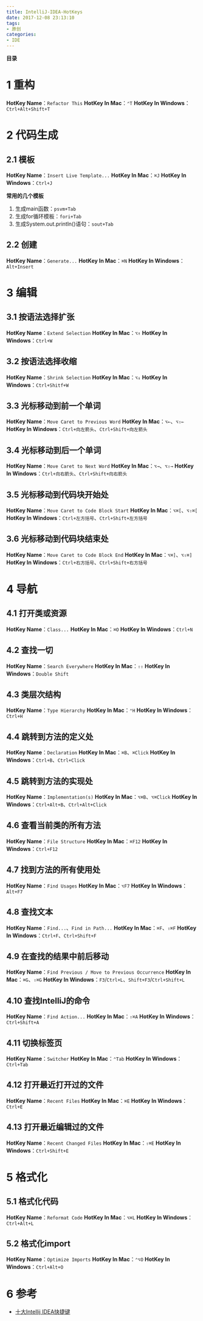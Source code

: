 ```yaml
---
title: IntelliJ-IDEA-HotKeys
date: 2017-12-08 23:13:10
tags: 
- 原创
categories: 
- IDE
---
```


__目录__

<!-- toc -->
<!--more-->

# 1 重构

__HotKey Name__：`Refactor This`
__HotKey In Mac__：`⌃T`
__HotKey In Windows__：`Ctrl+Alt+Shift+T`

# 2 代码生成

## 2.1 模板

__HotKey Name__：`Insert Live Template...`
__HotKey In Mac__：`⌘J`
__HotKey In Windows__：`Ctrl+J`

__常用的几个模板__

1. 生成main函数：`psvm+Tab`
1. 生成for循环模板：`fori+Tab`
1. 生成System.out.println()语句：`sout+Tab`

## 2.2 创建

__HotKey Name__：`Generate...`
__HotKey In Mac__：`⌘N`
__HotKey In Windows__：`Alt+Insert`

# 3 编辑

## 3.1 按语法选择扩张

__HotKey Name__：`Extend Selection`
__HotKey In Mac__：`⌥↑`
__HotKey In Windows__：`Ctrl+W`

## 3.2 按语法选择收缩

__HotKey Name__：`Shrink Selection`
__HotKey In Mac__：`⌥↓`
__HotKey In Windows__：`Ctrl+Shitf+W`

## 3.3 光标移动到前一个单词

__HotKey Name__：`Move Caret to Previous Word`
__HotKey In Mac__：`⌥←`、`⌥⇧←`
__HotKey In Windows__：`Ctrl+向左箭头`、`Ctrl+Shift+向左箭头`

## 3.4 光标移动到后一个单词

__HotKey Name__：`Move Caret to Next Word`
__HotKey In Mac__：`⌥→`、`⌥⇧→`
__HotKey In Windows__：`Ctrl+向右箭头`、`Ctrl+Shift+向右箭头`

## 3.5 光标移动到代码块开始处

__HotKey Name__：`Move Caret to Code Block Start`
__HotKey In Mac__：`⌥⌘[`、`⌥⇧⌘[`
__HotKey In Windows__：`Ctrl+左方括号`、`Ctrl+Shift+左方括号`

## 3.6 光标移动到代码块结束处

__HotKey Name__：`Move Caret to Code Block End`
__HotKey In Mac__：`⌥⌘]`、`⌥⇧⌘]`
__HotKey In Windows__：`Ctrl+右方括号`、`Ctrl+Shift+右方括号`

# 4 导航

## 4.1 打开类或资源

__HotKey Name__：`Class...`
__HotKey In Mac__：`⌘O`
__HotKey In Windows__：`Ctrl+N`

## 4.2 查找一切

__HotKey Name__：`Search Everywhere`
__HotKey In Mac__：`⇧⇧`
__HotKey In Windows__：`Double Shift`

## 4.3 类层次结构

__HotKey Name__：`Type Hierarchy`
__HotKey In Mac__：`⌃H`
__HotKey In Windows__：`Ctrl+H`

## 4.4 跳转到方法的定义处

__HotKey Name__：`Declaration`
__HotKey In Mac__：`⌘B`、`⌘Click`
__HotKey In Windows__：`Ctrl+B`、`Ctrl+Click`

## 4.5 跳转到方法的实现处

__HotKey Name__：`Implementation(s)`
__HotKey In Mac__：`⌥⌘B`、`⌥⌘Click`
__HotKey In Windows__：`Ctrl+Alt+B`、`Ctrl+Alt+Click`

## 4.6 查看当前类的所有方法

__HotKey Name__：`File Structure`
__HotKey In Mac__：`⌘F12`
__HotKey In Windows__：`Ctrl+F12`

## 4.7 找到方法的所有使用处

__HotKey Name__：`Find Usages`
__HotKey In Mac__：`⌥F7`
__HotKey In Windows__：`Alt+F7`

## 4.8 查找文本

__HotKey Name__：`Find...`、`Find in Path...`
__HotKey In Mac__：`⌘F`、`⇧⌘F`
__HotKey In Windows__：`Ctrl+F`、`Ctrl+Shift+F`

## 4.9 在查找的结果中前后移动

__HotKey Name__：`Find Previous / Move to Previous Occurrence`
__HotKey In Mac__：`⌘G`、`⇧⌘G`
__HotKey In Windows__：`F3`/`Ctrl+L`、`Shift+F3`/`Ctrl+Shift+L`

## 4.10 查找IntelliJ的命令

__HotKey Name__：`Find Action...`
__HotKey In Mac__：`⇧⌘A`
__HotKey In Windows__：`Ctrl+Shift+A`

## 4.11 切换标签页

__HotKey Name__：`Switcher`
__HotKey In Mac__：`⌃Tab`
__HotKey In Windows__：`Ctrl+Tab`

## 4.12 打开最近打开过的文件

__HotKey Name__：`Recent Files`
__HotKey In Mac__：`⌘E`
__HotKey In Windows__：`Ctrl+E`

## 4.13 打开最近编辑过的文件

__HotKey Name__：`Recent Changed Files`
__HotKey In Mac__：`⇧⌘E`
__HotKey In Windows__：`Ctrl+Shift+E`

# 5 格式化

## 5.1 格式化代码

__HotKey Name__：`Reformat Code`
__HotKey In Mac__：`⌥⌘L`
__HotKey In Windows__：`Ctrl+Alt+L`

## 5.2 格式化import

__HotKey Name__：`Optimize Imports`
__HotKey In Mac__：`⌃⌥O`
__HotKey In Windows__：`Ctrl+Alt+O`

# 6 参考

* [十大Intellij IDEA快捷键](http://blog.csdn.net/dc_726/article/details/42784275)


